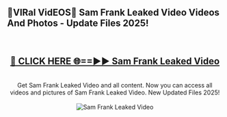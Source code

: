 <h2>🔴VIRal VidEOS🔴 Sam Frank Leaked Video Videos And Photos - Update Files 2025!</h2>
<br>
<div align="center">
<h2><a href="https://virallinks.top/odZfE0" rel="nofollow">🔴 CLICK HERE 🌐==►► Sam Frank Leaked Video</a></h2>
<br>
Get Sam Frank Leaked Video and all content. Now you can access all videos and pictures of Sam Frank Leaked Video. New Updated Files 2025!
<br>
<br>
<a href="https://virallinks.top/odZfE0" rel="nofollow" data-target="animated-image.originalLink"><img src="https://i.imgur.com/dJHk4Zq.gif)" alt="Sam Frank Leaked Video" style="max-width: 100%; display: inline-block;" data-target="animated-image.originalImage"></a>
</div>
<br>
